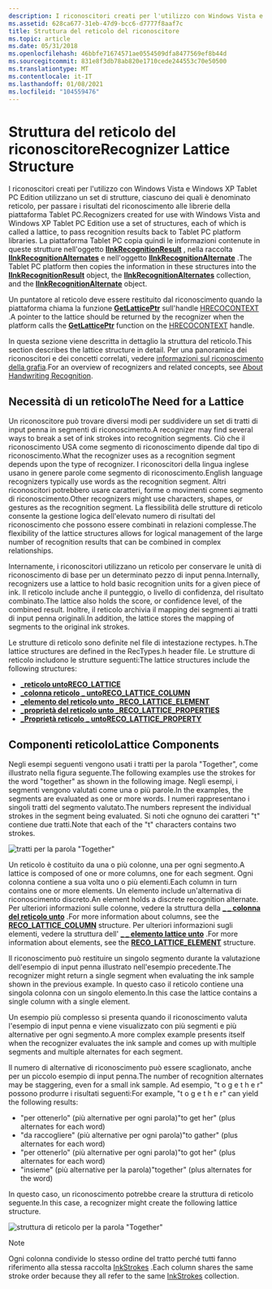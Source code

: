 ```yaml
---
description: I riconoscitori creati per l'utilizzo con Windows Vista e Windows XP Tablet PC Edition utilizzano un set di strutture, ciascuno dei quali è denominato reticolo, per passare i risultati del riconoscimento alle librerie della piattaforma Tablet PC.
ms.assetid: 628ca677-31eb-47d9-bcc6-d7777f8aaf7c
title: Struttura del reticolo del riconoscitore
ms.topic: article
ms.date: 05/31/2018
ms.openlocfilehash: 46bbfe71674571ae0554509dfa8477569ef8b44d
ms.sourcegitcommit: 831e8f3db78ab820e1710cede244553c70e50500
ms.translationtype: MT
ms.contentlocale: it-IT
ms.lasthandoff: 01/08/2021
ms.locfileid: "104559476"
---
```

# <a name="recognizer-lattice-structure"></a><span data-ttu-id="8cf90-103">Struttura del reticolo del riconoscitore</span><span class="sxs-lookup"><span data-stu-id="8cf90-103">Recognizer Lattice Structure</span></span>

<span data-ttu-id="8cf90-104">I riconoscitori creati per l'utilizzo con Windows Vista e Windows XP Tablet PC Edition utilizzano un set di strutture, ciascuno dei quali è denominato reticolo, per passare i risultati del riconoscimento alle librerie della piattaforma Tablet PC.</span><span class="sxs-lookup"><span data-stu-id="8cf90-104">Recognizers created for use with Windows Vista and Windows XP Tablet PC Edition use a set of structures, each of which is called a lattice, to pass recognition results back to Tablet PC platform libraries.</span></span> <span data-ttu-id="8cf90-105">La piattaforma Tablet PC copia quindi le informazioni contenute in queste strutture nell'oggetto [**IInkRecognitionResult**](/windows/desktop/api/msinkaut/nn-msinkaut-iinkrecognitionresult) , nella raccolta [**IInkRecognitionAlternates**](/windows/desktop/api/msinkaut/nn-msinkaut-iinkrecognitionalternates) e nell'oggetto [**IInkRecognitionAlternate**](/windows/desktop/api/msinkaut/nn-msinkaut-iinkrecognitionalternate) .</span><span class="sxs-lookup"><span data-stu-id="8cf90-105">The Tablet PC platform then copies the information in these structures into the [**IInkRecognitionResult**](/windows/desktop/api/msinkaut/nn-msinkaut-iinkrecognitionresult) object, the [**IInkRecognitionAlternates**](/windows/desktop/api/msinkaut/nn-msinkaut-iinkrecognitionalternates) collection, and the [**IInkRecognitionAlternate**](/windows/desktop/api/msinkaut/nn-msinkaut-iinkrecognitionalternate) object.</span></span>

<span data-ttu-id="8cf90-106">Un puntatore al reticolo deve essere restituito dal riconoscimento quando la piattaforma chiama la funzione [**GetLatticePtr**](/windows/desktop/api/recapis/nf-recapis-getlatticeptr) sull'handle [HRECOCONTEXT](hrecocontext-handle.md) .</span><span class="sxs-lookup"><span data-stu-id="8cf90-106">A pointer to the lattice should be returned by the recognizer when the platform calls the [**GetLatticePtr**](/windows/desktop/api/recapis/nf-recapis-getlatticeptr) function on the [HRECOCONTEXT](hrecocontext-handle.md) handle.</span></span>

<span data-ttu-id="8cf90-107">In questa sezione viene descritta in dettaglio la struttura del reticolo.</span><span class="sxs-lookup"><span data-stu-id="8cf90-107">This section describes the lattice structure in detail.</span></span> <span data-ttu-id="8cf90-108">Per una panoramica dei riconoscitori e dei concetti correlati, vedere [informazioni sul riconoscimento della grafia](about-handwriting-recognition.md).</span><span class="sxs-lookup"><span data-stu-id="8cf90-108">For an overview of recognizers and related concepts, see [About Handwriting Recognition](about-handwriting-recognition.md).</span></span>

## <a name="the-need-for-a-lattice"></a><span data-ttu-id="8cf90-109">Necessità di un reticolo</span><span class="sxs-lookup"><span data-stu-id="8cf90-109">The Need for a Lattice</span></span>

<span data-ttu-id="8cf90-110">Un riconoscitore può trovare diversi modi per suddividere un set di tratti di input penna in segmenti di riconoscimento.</span><span class="sxs-lookup"><span data-stu-id="8cf90-110">A recognizer may find several ways to break a set of ink strokes into recognition segments.</span></span> <span data-ttu-id="8cf90-111">Ciò che il riconoscimento USA come segmento di riconoscimento dipende dal tipo di riconoscimento.</span><span class="sxs-lookup"><span data-stu-id="8cf90-111">What the recognizer uses as a recognition segment depends upon the type of recognizer.</span></span> <span data-ttu-id="8cf90-112">I riconoscitori della lingua inglese usano in genere parole come segmento di riconoscimento.</span><span class="sxs-lookup"><span data-stu-id="8cf90-112">English language recognizers typically use words as the recognition segment.</span></span> <span data-ttu-id="8cf90-113">Altri riconoscitori potrebbero usare caratteri, forme o movimenti come segmento di riconoscimento.</span><span class="sxs-lookup"><span data-stu-id="8cf90-113">Other recognizers might use characters, shapes, or gestures as the recognition segment.</span></span> <span data-ttu-id="8cf90-114">La flessibilità delle strutture di reticolo consente la gestione logica dell'elevato numero di risultati del riconoscimento che possono essere combinati in relazioni complesse.</span><span class="sxs-lookup"><span data-stu-id="8cf90-114">The flexibility of the lattice structures allows for logical management of the large number of recognition results that can be combined in complex relationships.</span></span>

<span data-ttu-id="8cf90-115">Internamente, i riconoscitori utilizzano un reticolo per conservare le unità di riconoscimento di base per un determinato pezzo di input penna.</span><span class="sxs-lookup"><span data-stu-id="8cf90-115">Internally, recognizers use a lattice to hold basic recognition units for a given piece of ink.</span></span> <span data-ttu-id="8cf90-116">Il reticolo include anche il punteggio, o livello di confidenza, del risultato combinato.</span><span class="sxs-lookup"><span data-stu-id="8cf90-116">The lattice also holds the score, or confidence level, of the combined result.</span></span> <span data-ttu-id="8cf90-117">Inoltre, il reticolo archivia il mapping dei segmenti ai tratti di input penna originali.</span><span class="sxs-lookup"><span data-stu-id="8cf90-117">In addition, the lattice stores the mapping of segments to the original ink strokes.</span></span>

<span data-ttu-id="8cf90-118">Le strutture di reticolo sono definite nel file di intestazione rectypes. h.</span><span class="sxs-lookup"><span data-stu-id="8cf90-118">The lattice structures are defined in the RecTypes.h header file.</span></span> <span data-ttu-id="8cf90-119">Le strutture di reticolo includono le strutture seguenti:</span><span class="sxs-lookup"><span data-stu-id="8cf90-119">The lattice structures include the following structures:</span></span>

-   [<span data-ttu-id="8cf90-120">**\_reticolo unto**</span><span class="sxs-lookup"><span data-stu-id="8cf90-120">**RECO\_LATTICE**</span></span>](/windows/win32/api/rectypes/ns-rectypes-reco_lattice)
-   [<span data-ttu-id="8cf90-121">**\_colonna reticolo \_ unto**</span><span class="sxs-lookup"><span data-stu-id="8cf90-121">**RECO\_LATTICE\_COLUMN**</span></span>](/windows/win32/api/rectypes/ns-rectypes-reco_lattice_column)
-   [<span data-ttu-id="8cf90-122">**\_elemento del reticolo unto \_**</span><span class="sxs-lookup"><span data-stu-id="8cf90-122">**RECO\_LATTICE\_ELEMENT**</span></span>](/windows/win32/api/rectypes/ns-rectypes-reco_lattice_element)
-   [<span data-ttu-id="8cf90-123">**\_proprietà del reticolo unto \_**</span><span class="sxs-lookup"><span data-stu-id="8cf90-123">**RECO\_LATTICE\_PROPERTIES**</span></span>](/windows/win32/api/rectypes/ns-rectypes-reco_lattice_properties)
-   [<span data-ttu-id="8cf90-124">**\_Proprietà reticolo \_ unto**</span><span class="sxs-lookup"><span data-stu-id="8cf90-124">**RECO\_LATTICE\_PROPERTY**</span></span>](/windows/win32/api/rectypes/ns-rectypes-reco_lattice_property)

## <a name="lattice-components"></a><span data-ttu-id="8cf90-125">Componenti reticolo</span><span class="sxs-lookup"><span data-stu-id="8cf90-125">Lattice Components</span></span>

<span data-ttu-id="8cf90-126">Negli esempi seguenti vengono usati i tratti per la parola "Together", come illustrato nella figura seguente.</span><span class="sxs-lookup"><span data-stu-id="8cf90-126">The following examples use the strokes for the word "together" as shown in the following image.</span></span> <span data-ttu-id="8cf90-127">Negli esempi, i segmenti vengono valutati come una o più parole.</span><span class="sxs-lookup"><span data-stu-id="8cf90-127">In the examples, the segments are evaluated as one or more words.</span></span> <span data-ttu-id="8cf90-128">I numeri rappresentano i singoli tratti del segmento valutato.</span><span class="sxs-lookup"><span data-stu-id="8cf90-128">The numbers represent the individual strokes in the segment being evaluated.</span></span> <span data-ttu-id="8cf90-129">Si noti che ognuno dei caratteri "t" contiene due tratti.</span><span class="sxs-lookup"><span data-stu-id="8cf90-129">Note that each of the "t" characters contains two strokes.</span></span>

![tratti per la parola "Together"](images/1d5fa9fb-6c38-49b8-8caa-2b6dcc1d5dec.gif)

<span data-ttu-id="8cf90-131">Un reticolo è costituito da una o più colonne, una per ogni segmento.</span><span class="sxs-lookup"><span data-stu-id="8cf90-131">A lattice is composed of one or more columns, one for each segment.</span></span> <span data-ttu-id="8cf90-132">Ogni colonna contiene a sua volta uno o più elementi.</span><span class="sxs-lookup"><span data-stu-id="8cf90-132">Each column in turn contains one or more elements.</span></span> <span data-ttu-id="8cf90-133">Un elemento include un'alternativa di riconoscimento discreto.</span><span class="sxs-lookup"><span data-stu-id="8cf90-133">An element holds a discrete recognition alternate.</span></span> <span data-ttu-id="8cf90-134">Per ulteriori informazioni sulle colonne, vedere la struttura della [**\_ \_ colonna del reticolo unto**](/windows/win32/api/rectypes/ns-rectypes-reco_lattice_column) .</span><span class="sxs-lookup"><span data-stu-id="8cf90-134">For more information about columns, see the [**RECO\_LATTICE\_COLUMN**](/windows/win32/api/rectypes/ns-rectypes-reco_lattice_column) structure.</span></span> <span data-ttu-id="8cf90-135">Per ulteriori informazioni sugli elementi, vedere la struttura dell' [**\_ \_ elemento lattice unto**](/windows/win32/api/rectypes/ns-rectypes-reco_lattice_element) .</span><span class="sxs-lookup"><span data-stu-id="8cf90-135">For more information about elements, see the [**RECO\_LATTICE\_ELEMENT**](/windows/win32/api/rectypes/ns-rectypes-reco_lattice_element) structure.</span></span>

<span data-ttu-id="8cf90-136">Il riconoscimento può restituire un singolo segmento durante la valutazione dell'esempio di input penna illustrato nell'esempio precedente.</span><span class="sxs-lookup"><span data-stu-id="8cf90-136">The recognizer might return a single segment when evaluating the ink sample shown in the previous example.</span></span> <span data-ttu-id="8cf90-137">In questo caso il reticolo contiene una singola colonna con un singolo elemento.</span><span class="sxs-lookup"><span data-stu-id="8cf90-137">In this case the lattice contains a single column with a single element.</span></span>

<span data-ttu-id="8cf90-138">Un esempio più complesso si presenta quando il riconoscimento valuta l'esempio di input penna e viene visualizzato con più segmenti e più alternative per ogni segmento.</span><span class="sxs-lookup"><span data-stu-id="8cf90-138">A more complex example presents itself when the recognizer evaluates the ink sample and comes up with multiple segments and multiple alternates for each segment.</span></span>

<span data-ttu-id="8cf90-139">Il numero di alternative di riconoscimento può essere scaglionato, anche per un piccolo esempio di input penna.</span><span class="sxs-lookup"><span data-stu-id="8cf90-139">The number of recognition alternates may be staggering, even for a small ink sample.</span></span> <span data-ttu-id="8cf90-140">Ad esempio, "t o g e t h e r" possono produrre i risultati seguenti:</span><span class="sxs-lookup"><span data-stu-id="8cf90-140">For example, "t o g e t h e r" can yield the following results:</span></span>

-   <span data-ttu-id="8cf90-141">"per ottenerlo" (più alternative per ogni parola)</span><span class="sxs-lookup"><span data-stu-id="8cf90-141">"to get her" (plus alternates for each word)</span></span>
-   <span data-ttu-id="8cf90-142">"da raccogliere" (più alternative per ogni parola)</span><span class="sxs-lookup"><span data-stu-id="8cf90-142">"to gather" (plus alternates for each word)</span></span>
-   <span data-ttu-id="8cf90-143">"per ottenerlo" (più alternative per ogni parola)</span><span class="sxs-lookup"><span data-stu-id="8cf90-143">"to got her" (plus alternates for each word)</span></span>
-   <span data-ttu-id="8cf90-144">"insieme" (più alternative per la parola)</span><span class="sxs-lookup"><span data-stu-id="8cf90-144">"together" (plus alternates for the word)</span></span>

<span data-ttu-id="8cf90-145">In questo caso, un riconoscimento potrebbe creare la struttura di reticolo seguente.</span><span class="sxs-lookup"><span data-stu-id="8cf90-145">In this case, a recognizer might create the following lattice structure.</span></span>

![struttura di reticolo per la parola "Together"](images/2496c3dd-8b08-4f86-9fe3-f118be49a8c8.gif)

> [!Note]  
> <span data-ttu-id="8cf90-147">Ogni colonna condivide lo stesso ordine del tratto perché tutti fanno riferimento alla stessa raccolta [InkStrokes](/previous-versions/windows/desktop/legacy/ms703293(v=vs.85)) .</span><span class="sxs-lookup"><span data-stu-id="8cf90-147">Each column shares the same stroke order because they all refer to the same [InkStrokes](/previous-versions/windows/desktop/legacy/ms703293(v=vs.85)) collection.</span></span>

 

 

 
